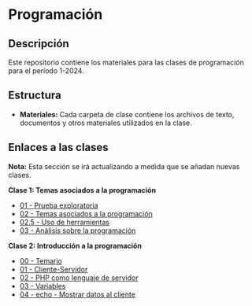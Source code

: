 # Programación

## Descripción

Este repositorio contiene los materiales para las clases de programación para el período 1-2024.

## Estructura

* **Materiales:** Cada carpeta de clase contiene los archivos de texto, documentos y otros materiales utilizados en la clase.

## Enlaces a las clases

**Nota:** Esta sección se irá actualizando a medida que se añadan nuevas clases. 

**Clase 1: Temas asociados a la programación**

* [01 - Prueba exploratoria](https://github.com/eduardr10/Recursos-para-estudiantes/blob/main/CLASE-01%2004-03-2024/01%20-%20Prueba%20exploratoria.yaml)
* [02 - Temas asociados a la programación](https://github.com/eduardr10/Recursos-para-estudiantes/blob/main/CLASE-01%2004-03-2024/02%20-%20Temas%20asociados%20a%20la%20programaci%C3%B3n.yaml)
* [02.5 - Uso de herramientas](https://github.com/eduardr10/Recursos-para-estudiantes/blob/main/CLASE-01%2004-03-2024/02.5%20-%20Uso%20de%20herramientas.yaml)
* [03 - Análisis sobre la programación](https://github.com/eduardr10/Recursos-para-estudiantes/blob/main/CLASE-01%2004-03-2024/03%20-%20Analisis%20de%20la%20programaci%C3%B3n.yaml)

**Clase 2: Introducción a la programación**

* [00 - Temario](https://github.com/eduardr10/Recursos-para-estudiantes/blob/main/CLASE-02%2011-03-2024/00%20-%20temario.yaml)
* [01 - Cliente-Servidor](https://github.com/eduardr10/Recursos-para-estudiantes/blob/main/CLASE-02%2011-03-2024/01%20-%20cliente-servidor.txt)
* [02 - PHP como lenguaje de servidor](https://github.com/eduardr10/Recursos-para-estudiantes/blob/main/CLASE-02%2011-03-2024/02%20-%20PHP%20como%20lenguaje%20de%20servidor)
* [03 - Variables](https://github.com/eduardr10/Recursos-para-estudiantes/blob/main/CLASE-02%2011-03-2024/03%20-%20variables.txt)
* [04 - echo - Mostrar datos al cliente](https://github.com/eduardr10/Recursos-para-estudiantes/blob/main/CLASE-02%2011-03-2024/04%20-%20echo%20-%20Mostrar%20datos%20al%20cliente.txt)